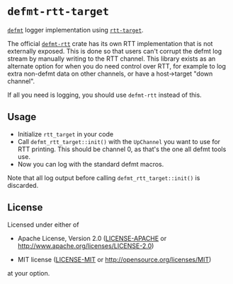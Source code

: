 # `defmt-rtt-target`

[`defmt`](https://github.com/knurling-rs/defmt) logger implementation using [`rtt-target`](https://github.com/mvirkkunen/rtt-target).

The official [`defmt-rtt`](https://github.com/knurling-rs/defmt/tree/main/firmware/defmt-rtt) crate has its own RTT
implementation that is not externally exposed. This is done so that users can't corrupt the defmt log stream
by manually writing to the RTT channel. This library exists as an alternate option for when you do need
control over RTT, for example to log extra non-defmt data on other channels, or have a host->target "down channel".

If all you need is logging, you should use `defmt-rtt` instead of this.

## Usage

- Initialize `rtt_target` in your code
- Call `defmt_rtt_target::init()` with the `UpChannel` you want to use for RTT printing. This should be channel 0, as that's the one all defmt tools use.
- Now you can log with the standard defmt macros.

Note that all log output before calling `defmt_rtt_target::init()` is discarded.

## License

Licensed under either of

- Apache License, Version 2.0 ([LICENSE-APACHE](LICENSE-APACHE) or
  http://www.apache.org/licenses/LICENSE-2.0)

- MIT license ([LICENSE-MIT](LICENSE-MIT) or http://opensource.org/licenses/MIT)

at your option.
